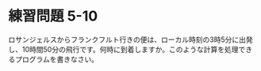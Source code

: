 # 練習問題 5-10

ロサンジェルスからフランクフルト行きの便は、ローカル時刻の3時5分に出発し、10時間50分の飛行です。何時に到着しますか。このような計算を処理できるプログラムを書きなさい。
